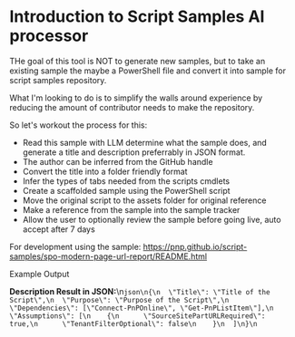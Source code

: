 # Introduction to Script Samples AI processor

THe goal of this tool is NOT to generate new samples, but to take an existing sample the maybe a PowerShell file and convert it into sample for script samples repository. 

What I'm looking to do is to simplify the walls around experience by reducing the amount of contributor needs to make the repository.

So let's workout the process for this:

 - Read this sample with LLM determine what the sample does, and generate a title and description preferrably in JSON format.
 - The author can be inferred from the GitHub handle
 - Convert the title into a folder friendly format
 - Infer the types of tabs needed from the scripts cmdlets
 - Create a scaffolded sample using the PowerShell script
 - Move the original script to the assets folder for original reference
 - Make a reference from the sample into the sample tracker
 - Allow the user to optionally review the sample before going live, auto accept after 7 days

 For development using the sample: https://pnp.github.io/script-samples/spo-modern-page-url-report/README.html

 Example Output

 **Description Result in JSON:**\n```json\n{\n  \"Title\": \"Title of the Script\",\n  \"Purpose\": \"Purpose of the Script\",\n    \"Dependencies\": [\"Connect-PnPOnline\", \"Get-PnPListItem\"],\n  \"Assumptions\": [\n    {\n      \"SourceSitePartURLRequired\": true,\n      \"TenantFilterOptional\": false\n    }\n  ]\n}\n```